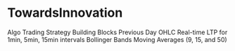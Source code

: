 # TowardsInnovation

Algo Trading Strategy Building Blocks
Previous Day OHLC
Real-time LTP for 1min, 5min, 15min intervals
Bollinger Bands
Moving Averages (9, 15, and 50)
